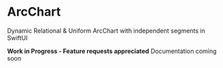 # ArcChart
Dynamic Relational &amp; Uniform ArcChart with independent segments in SwiftUI

**Work in Progress - Feature requests appreciated**
Documentation coming soon
